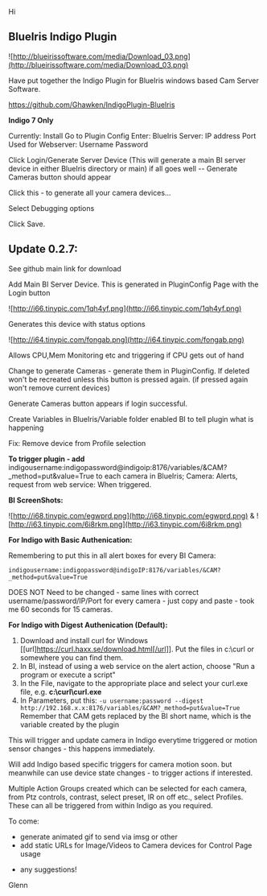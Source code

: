 Hi

## BlueIris Indigo Plugin
![http://blueirissoftware.com/media/Download_03.png](http://blueirissoftware.com/media/Download_03.png)

Have put together the Indigo Plugin for BlueIris windows based Cam Server Software.

https://github.com/Ghawken/IndigoPlugin-BlueIris

**Indigo 7 Only**

Currently:
Install
Go to Plugin Config
Enter:
BlueIris Server: IP address
Port Used for Webserver:
Username
Password

Click Login/Generate Server Device
(This will generate a main BI server device in either BlueIris directory or main)
if all goes well -- Generate Cameras button should appear

Click this - to generate all your camera devices...

Select Debugging options

Click Save.

## **Update 0.2.7:**

See github main link for download

Add Main BI Server Device.  This is generated in PluginConfig Page with the Login button

![http://i66.tinypic.com/1qh4yf.png](http://i66.tinypic.com/1qh4yf.png)

Generates this device with status options

![http://i64.tinypic.com/fongab.png](http://i64.tinypic.com/fongab.png)

Allows CPU,Mem Monitoring etc and triggering if CPU gets out of hand


Change to generate Cameras - generate them in PluginConfig.  If deleted won't be recreated unless this button is pressed again.
(if pressed again won't remove current devices)

Generate Cameras button appears if login successful.

Create Variables in BlueIris/Variable folder enabled BI to tell plugin what is happening

Fix: Remove device from Profile selection

**To trigger plugin - add**
indigousername:indigopassword@indigoip:8176/variables/&CAM?_method=put&value=True
to each camera in BlueIris;  Camera: Alerts, request from web service:  When triggered.


**BI ScreenShots:**

![http://i68.tinypic.com/egwprd.png](http://i68.tinypic.com/egwprd.png)
&
![http://i63.tinypic.com/6i8rkm.png](http://i63.tinypic.com/6i8rkm.png)


**For Indigo with Basic Authenication:**

Remembering to put this in all alert boxes for every BI Camera:


    indigousername:indigopassword@indigoIP:8176/variables/&CAM?_method=put&value=True

DOES NOT Need to be changed - same lines with correct username/password/IP/Port for every camera - just copy and paste - took me 60 seconds for 15 cameras.

**For Indigo with  Digest Authenication  (Default):**

1. Download and install curl for Windows [[url]https://curl.haxx.se/download.html[/url]].  Put the files in c:\curl or somewhere you can find them.
2. In BI, instead of using a web service on the alert action, choose "Run a program or execute a script"
3. In the File, navigate to the appropriate place and select your curl.exe file, e.g.  **c:\curl\curl.exe**
4. In Parameters, put this:
`-u username:password --digest http://192.168.x.x:8176/variables/&CAM?_method=put&value=True`
Remember that CAM gets replaced by the BI short name, which is the variable created by the plugin



This will trigger and update camera in Indigo everytime triggered or motion sensor changes - this happens immediately.

Will add Indigo based specific triggers for camera motion soon. but meanwhile can use device state changes - to trigger actions if interested.

Multiple Action Groups created which can be selected for each camera, from Ptz controls, contrast, select preset, IR on off etc., select Profiles.
These can all be triggered from within Indigo as you required.


To come:
- generate animated gif to send via imsg or other
- add static URLs for Image/Videos to Camera devices for Control Page usage
+ any suggestions!



Glenn
